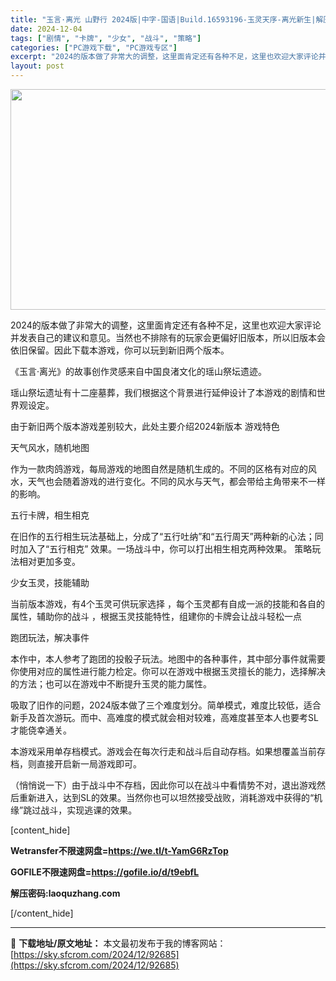 ```yaml
---
title: "玉言·离光 山野行 2024版|中字-国语|Build.16593196-玉灵天序-离光新生|解压即撸|"
date: 2024-12-04
tags: ["剧情", "卡牌", "少女", "战斗", "策略"]
categories: ["PC游戏下载", "PC游戏专区"]
excerpt: "2024的版本做了非常大的调整，这里面肯定还有各种不足，这里也欢迎大家评论并发表自己的建议和意见。当然也不排除有的玩家会更偏好旧版本，所以旧版本会依旧保留。因此下载本游戏，你可以玩到新旧两个版本。 《玉言·离光》的故事创作灵感来自中国良渚文化的瑶山祭坛遗迹。 瑶山祭坛遗址有十二座墓葬，我们根据这个背&hellip;"
layout: post
---
```


<img class="aligncenter size-full wp-image-92658" src="https://sky.sfcrom.com/wp-content/uploads/2024/12/2024120403242873.webp" alt="" width="616" height="353" />

2024的版本做了非常大的调整，这里面肯定还有各种不足，这里也欢迎大家评论并发表自己的建议和意见。当然也不排除有的玩家会更偏好旧版本，所以旧版本会依旧保留。因此下载本游戏，你可以玩到新旧两个版本。

《玉言·离光》的故事创作灵感来自中国良渚文化的瑶山祭坛遗迹。

瑶山祭坛遗址有十二座墓葬，我们根据这个背景进行延伸设计了本游戏的剧情和世界观设定。

由于新旧两个版本游戏差别较大，此处主要介绍2024新版本 游戏特色

天气风水，随机地图

作为一款肉鸽游戏，每局游戏的地图自然是随机生成的。不同的区格有对应的风水，天气也会随着游戏的进行变化。不同的风水与天气，都会带给主角带来不一样的影响。

五行卡牌，相生相克

在旧作的五行相生玩法基础上，分成了“五行吐纳”和“五行周天”两种新的心法；同时加入了“五行相克” 效果。一场战斗中，你可以打出相生相克两种效果。 策略玩法相对更加多变。

少女玉灵，技能辅助

当前版本游戏，有4个玉灵可供玩家选择 ，每个玉灵都有自成一派的技能和各自的属性，辅助你的战斗 ，根据玉灵技能特性，组建你的卡牌会让战斗轻松一点

跑团玩法，解决事件

本作中，本人参考了跑团的投骰子玩法。地图中的各种事件，其中部分事件就需要你使用对应的属性进行能力检定。你可以在游戏中根据玉灵擅长的能力，选择解决的方法；也可以在游戏中不断提升玉灵的能力属性。

吸取了旧作的问题，2024版本做了三个难度划分。简单模式，难度比较低，适合新手及首次游玩。而中、高难度的模式就会相对较难，高难度甚至本人也要考SL才能侥幸通关。

本游戏采用单存档模式。游戏会在每次行走和战斗后自动存档。如果想覆盖当前存档，则直接开启新一局游戏即可。

（悄悄说一下）由于战斗中不存档，因此你可以在战斗中看情势不对，退出游戏然后重新进入，达到SL的效果。当然你也可以坦然接受战败，消耗游戏中获得的“机缘”跳过战斗，实现逃课的效果。

[content_hide]

<strong>Wetransfer</strong><strong>不限速网盘=<a href="https://we.tl/t-YamG6RzTop">https://we.tl/t-YamG6RzTop </a></strong>

<strong>GOFILE</strong><strong>不限速网盘=<a href="https://gofile.io/d/t9ebfL">https://gofile.io/d/t9ebfL </a></strong>

<strong>解压密码:laoquzhang.com</strong>

[/content_hide]

---
📖 **下载地址/原文地址：** 本文最初发布于我的博客网站：[https://sky.sfcrom.com/2024/12/92685](https://sky.sfcrom.com/2024/12/92685)
